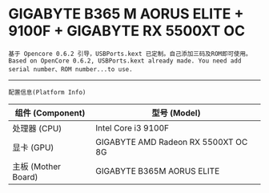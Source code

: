 GIGABYTE B365 M AORUS ELITE + 9100F + GIGABYTE RX 5500XT OC
====
    基于 Opencore 0.6.2 引导，USBPorts.kext 已定制。自己添加三码及ROM即可使用。
    Based on OpenCore 0.6.2, USBPorts.kext already made. You need add serial number、ROM number...to use.
---
    配置信息(Platform Info)
| 组件 (Component)    | 型号 (Model)               |
| ------------------- | -------------------------- |
| 处理器 (CPU)        | Intel Core i3 9100F        |
| 显卡 (GPU)          | GIGABYTE AMD Radeon RX 5500XT OC 8G |
| 主板 (Mother Board) | GIGABYTE B365M AORUS ELITE |

